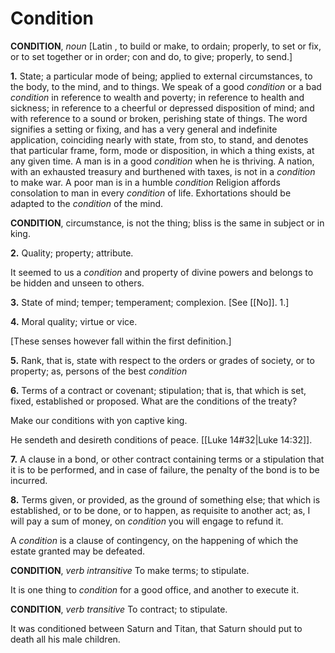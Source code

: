 # Condition

**CONDITION**, _noun_ \[Latin , to build or make, to ordain; properly, to set or fix, or to set together or in order; con and do, to give; properly, to send.\]

**1.** State; a particular mode of being; applied to external circumstances, to the body, to the mind, and to things. We speak of a good _condition_ or a bad _condition_ in reference to wealth and poverty; in reference to health and sickness; in reference to a cheerful or depressed disposition of mind; and with reference to a sound or broken, perishing state of things. The word signifies a setting or fixing, and has a very general and indefinite application, coinciding nearly with state, from sto, to stand, and denotes that particular frame, form, mode or disposition, in which a thing exists, at any given time. A man is in a good _condition_ when he is thriving. A nation, with an exhausted treasury and burthened with taxes, is not in a _condition_ to make war. A poor man is in a humble _condition_ Religion affords consolation to man in every _condition_ of life. Exhortations should be adapted to the _condition_ of the mind.

**CONDITION**, circumstance, is not the thing; bliss is the same in subject or in king.

**2.** Quality; property; attribute.

It seemed to us a _condition_ and property of divine powers and belongs to be hidden and unseen to others.

**3.** State of mind; temper; temperament; complexion. \[See [[No]]. 1.\]

**4.** Moral quality; virtue or vice.

\[These senses however fall within the first definition.\]

**5.** Rank, that is, state with respect to the orders or grades of society, or to property; as, persons of the best _condition_

**6.** Terms of a contract or covenant; stipulation; that is, that which is set, fixed, established or proposed. What are the conditions of the treaty?

Make our conditions with yon captive king.

He sendeth and desireth conditions of peace. [[Luke 14#32|Luke 14:32]].

**7.** A clause in a bond, or other contract containing terms or a stipulation that it is to be performed, and in case of failure, the penalty of the bond is to be incurred.

**8.** Terms given, or provided, as the ground of something else; that which is established, or to be done, or to happen, as requisite to another act; as, I will pay a sum of money, on _condition_ you will engage to refund it.

A _condition_ is a clause of contingency, on the happening of which the estate granted may be defeated.

**CONDITION**, _verb intransitive_ To make terms; to stipulate.

It is one thing to _condition_ for a good office, and another to execute it.

**CONDITION**, _verb transitive_ To contract; to stipulate.

It was conditioned between Saturn and Titan, that Saturn should put to death all his male children.